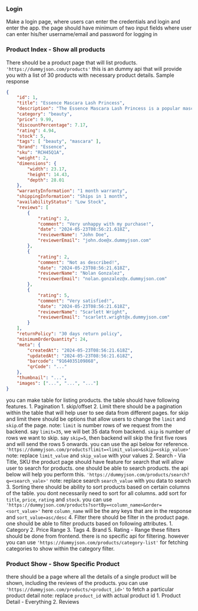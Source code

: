 ###  Login 
Make a login page, where users can enter the credentials and login and enter the app.
the page should have minimum of two input fields where user can enter his/her username/email and password for logging in 

### Product Index - Show all products
There should be a product page that will list products. 
`'https://dummyjson.com/products'` this is an dummy api that will provide you with a list of 30 products with necessary product details.
Sample response
```json
{ 
	"id": 1, 
	"title": "Essence Mascara Lash Princess", 
	"description": "The Essence Mascara Lash Princess is a popular mascara known for its volumizing and lengthening effects. Achieve dramatic lashes with this long-lasting and cruelty-free formula.", 
	"category": "beauty", 
	"price": 9.99, 
	"discountPercentage": 7.17, 
	"rating": 4.94, 
	"stock": 5, 
	"tags": [ "beauty", "mascara" ], 
	"brand": "Essence", 
	"sku": "RCH45Q1A", 
	"weight": 2, 
	"dimensions": { 
		"width": 23.17, 
		"height": 14.43, 
		"depth": 28.01 
	}, 
	"warrantyInformation": "1 month warranty", 
	"shippingInformation": "Ships in 1 month", 
	"availabilityStatus": "Low Stock", 
	"reviews": [ 
		{ 
			"rating": 2, 
			"comment": "Very unhappy with my purchase!", 
			"date": "2024-05-23T08:56:21.618Z", 
			"reviewerName": "John Doe", 
			"reviewerEmail": "john.doe@x.dummyjson.com" 
		},
		{ 
			"rating": 2, 
			"comment": "Not as described!", 
			"date": "2024-05-23T08:56:21.618Z", 
			"reviewerName": "Nolan Gonzalez", 
			"reviewerEmail": "nolan.gonzalez@x.dummyjson.com" 
		}, 
		{ 
			"rating": 5, 
			"comment": "Very satisfied!", 
			"date": "2024-05-23T08:56:21.618Z", 
			"reviewerName": "Scarlett Wright", 
			"reviewerEmail": "scarlett.wright@x.dummyjson.com" 
		}
	], 
	"returnPolicy": "30 days return policy", 
	"minimumOrderQuantity": 24, 
	"meta": { 
		"createdAt": "2024-05-23T08:56:21.618Z", 
		"updatedAt": "2024-05-23T08:56:21.618Z", 
		"barcode": "9164035109868", 
		"qrCode": "..." 
	}, 
	"thumbnail": "...", 
	"images": ["...", "...", "..."] 
}
```
you can make table for listing products. the table should have following features.
    1. Pagination
        1. skip/offset
        2. Limit
there should be a pagination within the table that will help user to see data from different pages.
for skip and limit there should be options that allow users to change the `limit` and `skip`.of the page.
note: `limit` is number rows of we request from the backend. say `limit=35`, we will bet 35 data from backend. `skip` is number of rows we want to skip. say `skip=5`, then backend will skip the first five rows and will send the rows 5 onwards. you can use the api below for reference.
`'https://dummyjson.com/products?limit=<limit_value>&skip=<skip_value>'`
note: replace `limit_value` and `skip_value` with your values
	2. Search - Via Title, SKU
the product page should have feature for search that will allow user to search for products.
one should be able to search products. the api below will help you perform this.
`'https://dummyjson.com/products/search?q=<search_vale>'`
note: replace search `search_value` with you data to search
	3. Sorting 
there should be ability to sort  products based on certain columns of the table. you dont necessarily  need to sort for all columns. add sort for `title`, `price`,  `rating` and `stock`.  you can use `'https://dummyjson.com/products?sortBy=<column_name>&order=<sort_value>'`
here `column_name` will be the any keys that  are in the response and `sort_value=asc/desc` 
    4. Filter
there should be filter in the  product page. one should be able to filter products based on following attributes.
        1. Category
		2. Price Range
		3. Tags 
		4. Brand
		5. Rating - Range
these filters should be done from frontend. there is no specific api for filtering. however you can use `'https://dummyjson.com/products/category-list'` for fetching categories to show within the category filter.
### Product Show - Show Specific Product
there should be  a page where all the details of a single product will be shown,  including the reviews of the products. you can use `'https://dummyjson.com/products/<product_id>'` to fetch a particular product detail
note: replace `product_id` with actual product id
    1. Product Detail - Everything
    2. Reviews